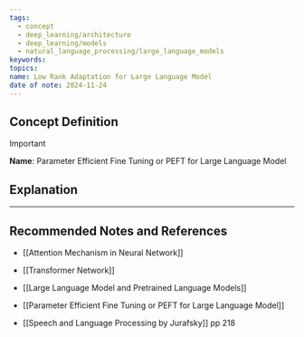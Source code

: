 ```yaml
---
tags:
  - concept
  - deep_learning/architecture
  - deep_learning/models
  - natural_language_processing/large_language_models
keywords: 
topics: 
name: Low Rank Adaptation for Large Language Model
date of note: 2024-11-24
---
```


## Concept Definition

>[!important]
>**Name**: Parameter Efficient Fine Tuning or PEFT for Large Language Model



## Explanation





-----------
##  Recommended Notes and References

- [[Attention Mechanism in Neural Network]]
- [[Transformer Network]]
- [[Large Language Model and Pretrained Language Models]]


- [[Parameter Efficient Fine Tuning or PEFT for Large Language Model]]
- [[Speech and Language Processing by Jurafsky]] pp 218